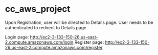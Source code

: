 # cc_aws_project

Upon Registration, user will be directed to Details page.
User needs to be authenticated to redirect to Details page.


Login page: http://ec2-3-133-150-26.us-east-2.compute.amazonaws.com/login
Register page: http://ec2-3-133-150-26.us-east-2.compute.amazonaws.com/register

